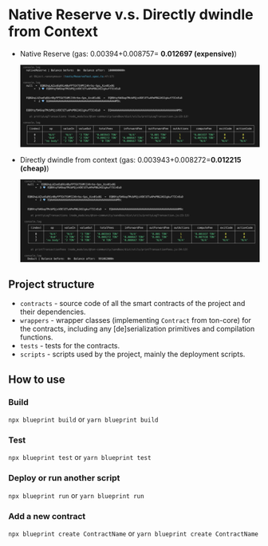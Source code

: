 # Native Reserve v.s. Directly dwindle from Context

- Native Reserve (gas: 0.00394+0.008757= **0.012697 (expensive)**)
  
    ![nativeReserve](images/nativeReserve.png)

- Directly dwindle from context (gas: 0.003943+0.008272=**0.012215 (cheap)**)
  
    ![directly](images/directly.png)

## Project structure

-   `contracts` - source code of all the smart contracts of the project and their dependencies.
-   `wrappers` - wrapper classes (implementing `Contract` from ton-core) for the contracts, including any [de]serialization primitives and compilation functions.
-   `tests` - tests for the contracts.
-   `scripts` - scripts used by the project, mainly the deployment scripts.

## How to use

### Build

`npx blueprint build` or `yarn blueprint build`

### Test

`npx blueprint test` or `yarn blueprint test`

### Deploy or run another script

`npx blueprint run` or `yarn blueprint run`

### Add a new contract

`npx blueprint create ContractName` or `yarn blueprint create ContractName`
